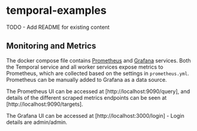 # temporal-examples

TODO - Add README for existing content

## Monitoring and Metrics

The docker compose file contains [Prometheus](https://prometheus.io/) and [Grafana](https://grafana.com/) services.
Both the Temporal service and all worker services expose metrics to Prometheus, which are collected based on the
settings in `prometheus.yml`. Prometheus can be manually added to Grafana as a data source.

The Prometheus UI can be accessed at [http://localhost:9090/query], and details of the different scraped metrics
endpoints can be seen at [http://localhost:9090/targets].

The Grafana UI can be accessed at [http://localhost:3000/login] - Login details are admin/admin.
